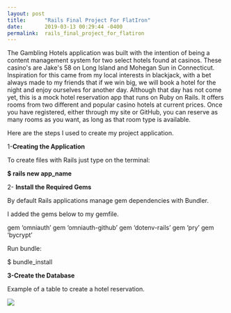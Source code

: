 ```yaml
---
layout: post
title:      "Rails Final Project For FlatIron"
date:       2019-03-13 00:29:44 -0400
permalink:  rails_final_project_for_flatiron
---
```



The Gambling Hotels application was built with the intention of being a content management system for two select hotels found at casinos. These casino's are Jake's 58 on Long Island and Mohegan Sun in Connecticut. Inspiration for this came from my local interests in blackjack, with a bet always made to my friends that if we win big, we will book a hotel for the night and enjoy ourselves for another day. Although that day has not come yet, this is a mock hotel reservation app that runs on Ruby on Rails. It offers rooms from two different and popular casino hotels at current prices. Once you have registered, either through my site or GitHub, you can reserve as many rooms as you want, as long as that room type is available.

Here are the steps I used to create my project application.

1-**Creating the Application**

To create files with Rails just type on the terminal:

**$ rails new app_name**

2- **Install the Required Gems**

By default Rails applications manage gem dependencies with Bundler. 

I added the gems below to my gemfile.

gem ‘omniauth’
gem ‘omniauth-github’
gem ‘dotenv-rails’
gem ‘pry’
gem ‘bycrypt’

Run bundle:

$ bundle_install

**3-Create the Database**

Example of a table to create a hotel reservation.

![](https://i.imgur.com/TEqgLTN.png)


